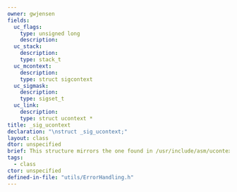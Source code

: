 ```yaml
---
owner: gwjensen
fields:
  uc_flags:
    type: unsigned long
    description:
  uc_stack:
    description:
    type: stack_t
  uc_mcontext:
    description:
    type: struct sigcontext
  uc_sigmask:
    description:
    type: sigset_t
  uc_link:
    description:
    type: struct ucontext *
title: _sig_ucontext
declaration: "\nstruct _sig_ucontext;"
layout: class
dtor: unspecified
brief: This structure mirrors the one found in /usr/include/asm/ucontext.h. It is needed as part of the signal handling code.
tags:
  - class
ctor: unspecified
defined-in-file: "utils/ErrorHandling.h"
---
```


